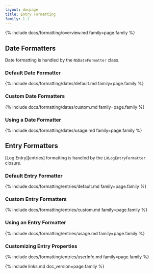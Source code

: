 ```yaml
---
layout: docpage
title: Entry Formatting
family: 1.1
---
```


{% include docs/formatting/overview.md family=page.family %}


## Date Formatters

Date formatting is handled by the `NSDateFormatter` class.

### Default Date Formatter

{% include docs/formatting/dates/default.md family=page.family %}

### Custom Date Formatters

{% include docs/formatting/dates/custom.md family=page.family %}

### Using a Date Formatter

{% include docs/formatting/dates/usage.md family=page.family %}


## Entry Formatters

[Log Entry][entries] formatting is handled by the `LXLogEntryFormatter` closure.

### Default Entry Formatter

{% include docs/formatting/entries/default.md family=page.family %}

### Custom Entry Formatters

{% include docs/formatting/entries/custom.md family=page.family %}

### Using an Entry Formatter

{% include docs/formatting/entries/usage.md family=page.family %}

### Customizing Entry Properties

{% include docs/formatting/entries/userInfo.md family=page.family %}


{% include links.md doc_version=page.family %}

